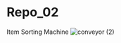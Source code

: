 # Repo_02
Item Sorting Machine 
![conveyor (2)](https://user-images.githubusercontent.com/83602248/119792416-4cd09300-bef3-11eb-8453-4c2b6f9749c9.jpg)
